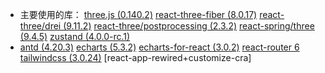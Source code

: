 - 主要使用的库：
  [three.js (0.140.2)](https://threejs.org/docs/index.html#manual/zh/introduction/Creating-a-scene)
  [react-three-fiber (8.0.17)](https://docs.pmnd.rs/react-three-fiber/getting-started/introduction)
  [react-three/drei (9.11.2)](https://github.com/pmndrs/drei#readme)
  [react-three/postprocessing (2.3.2)](https://docs.pmnd.rs/react-postprocessing/introduction)
  [react-spring/three (9.4.5)](https://react-spring.io/)
  [zustand (4.0.0-rc.1)](https://docs.pmnd.rs/zustand/introduction)
- [antd (4.20.3)](https://ant.design/components/overview-cn/)
  [echarts (5.3.2)](https://echarts.apache.org/examples/zh/)
  [echarts-for-react (3.0.2)](https://github.com/hustcc/echarts-for-react)
  [react-router 6](https://reactrouter.com/docs/en/v6)
  [tailwindcss (3.0.24)](https://tailwindcss.com/docs/guides/create-react-app)
  [react-app-rewired+customize-cra]